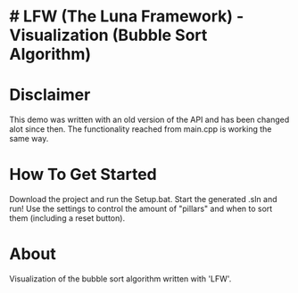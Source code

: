 # # LFW (The Luna Framework) - Visualization (Bubble Sort Algorithm)

# Disclaimer

This demo was written with an old version of the API and has been changed alot since then.
The functionality reached from main.cpp is working the same way.


# How To Get Started

Download the project and run the Setup.bat. Start the generated .sln and run!
Use the settings to control the amount of "pillars" and when to sort them (including a reset button).


# About

Visualization of the bubble sort algorithm written with 'LFW'.